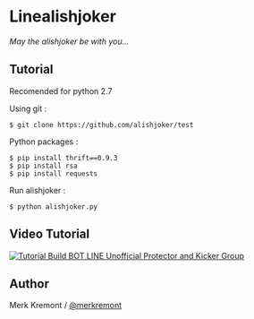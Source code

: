 # Linealishjoker
_May the alishjoker be with you..._

Tutorial
------
Recomended for python 2.7

Using git :

    $ git clone https://github.com/alishjoker/test


Python packages :

    $ pip install thrift==0.9.3
    $ pip install rsa
    $ pip install requests

Run alishjoker :

    $ python alishjoker.py

Video Tutorial
------

[![Tutorial Build BOT LINE Unofficial Protector and Kicker Group](http://i.imgur.com/C8xYq7v.png "Tutorial Build BOT LINE Unofficial Protector and Kicker Group")](https://youtu.be/anoF3jnWl2A)

Author
------

Merk Kremont / [@merkremont](https://twitter.com/merkremont)
